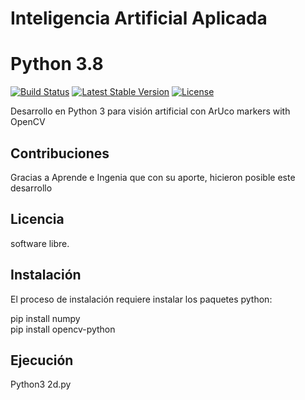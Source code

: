 # Inteligencia Artificial Aplicada
# Python 3.8

[![Build Status](https://travis-ci.org/laravel/lumen-framework.svg)](https://www.python.org/downloads/)
[![Latest Stable Version](https://poser.pugx.org/laravel/lumen-framework/v/stable.svg)](https://www.python.org/downloads/)
[![License](https://poser.pugx.org/laravel/lumen-framework/license.svg)](https://docs.python.org/3/license.html)

Desarrollo en Python 3 para visión artificial con ArUco markers with OpenCV


## Contribuciones

Gracias a Aprende e Ingenia que con su aporte, hicieron posible este desarrollo


## Licencia

software libre.

## Instalación

El proceso de instalación requiere instalar los paquetes python:<br>

pip install numpy<br>
pip install opencv-python<br>

## Ejecución

Python3 2d.py

